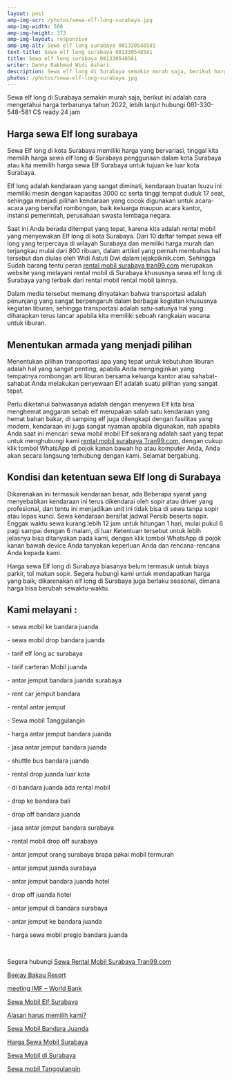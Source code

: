 ```yaml
---
layout: post
amp-img-scr: /photos/sewa-elf-long-surabaya.jpg
amp-img-width: 500
amp-img-height: 373
amp-img-layout: responsive
amp-img-alt: Sewa elf long surabaya 081330548581
text-title: Sewa elf long surabaya 081330548581
title: Sewa elf long surabaya 081330548581
writer: Denny Rakhmad Widi Ashari
description: Sewa elf long di Surabaya semakin murah saja, berikut harga terbarunya tahun 2022, lebih lanjut hubungi 081-330-548-581 CS ready 24 jam
photos: /photos/sewa-elf-long-surabaya.jpg
---
```

<p class="post">Sewa elf long di Surabaya semakin murah saja, berikut ini adalah cara mengetahui harga terbarunya tahun 2022, lebih lanjut hubungi 081-330-548-581 CS ready 24 jam
</p>

<h2 class="post">Harga sewa Elf long surabaya </h2>
<p class="post">Sewa Elf long di kota Surabaya memiliki harga yang bervariasi, tinggal kita memilih harga sewa elf long di Surabaya penggunaan dalam kota Surabaya atau kita memilih harga sewa Elf Surabaya untuk tujuan ke luar kota Surabaya. </p>

<p class="post">Elf long adalah kendaraan yang sangat diminati, kendaraan buatan Isuzu ini memiliki mesin dengan kapasitas 3000 cc serta tinggi tempat duduk 17 seat, sehingga menjadi pilihan kendaraan yang cocok digunakan untuk acara-acara yang bersifat rombongan, baik keluarga maupun acara kantor, instansi pemerintah, perusahaan swasta lembaga negara. </p>

<p class="post">Saat ini Anda berada ditempat yang tepat, karena kita adalah rental mobil yang menyewakan Elf long di kota Surabaya. Dari 10 daftar tempat sewa elf long yang terpercaya di wilayah Surabaya dan memiliki harga murah dan terjangkau mulai dari 800 ribuan, dalam artikel yang pernah membahas hal tersebut dan diulas oleh Widi Astuti Dwi dalam jejakpiknik.com. Sehingga Sudah barang tentu peran <a href="https://tran99.com/">rental mobil surabaya tran99.com</a> merupakan website yang melayani rental mobil di Surabaya khususnya sewa elf long di Surabaya yang terbaik dari rental mobil rental mobil lainnya.  </p>

<p class="post">Dalam media tersebut memang dinyatakan bahwa transportasi adalah penunjang yang sangat berpengaruh dalam berbagai kegiatan khususnya kegiatan liburan, sehingga transportasi adalah satu-satunya hal yang diharapkan terus lancar apabila kita memiliki sebuah rangkaian wacana untuk liburan.
 </p>
<h2 class="post">Menentukan armada yang menjadi pilihan </h2>
<p class="post">Menentukan pilihan transportasi apa yang tepat untuk kebutuhan liburan adalah hal yang sangat penting, apabila Anda menginginkan yang tempatnya rombongan arti liburan bersama keluarga kantor atau sahabat-sahabat Anda melakukan penyewaan Elf adalah suatu pilihan yang sangat tepat. </p>

<p class="post">Perlu diketahui bahwasanya adalah dengan menyewa Elf kita bisa menghemat anggaran sebab elf merupakan salah satu kendaraan yang hemat bahan bakar, di samping elf juga dilengkapi dengan fasilitas yang modern, kendaraan ini juga sangat nyaman apabila digunakan, nah apabila Anda saat ini mencari sewa mobil mobil Elf sekarang adalah saat yang tepat untuk menghubungi kami <a href="https://tran99.com/">rental mobil surabaya Tran99.com</a>, dengan cukup klik tombol WhatsApp di pojok kanan bawah hp atau komputer Anda, Anda akan secara langsung terhubung dengan kami. Selamat bergabung. </p>
<h2 class="post">Kondisi dan ketentuan sewa Elf long di Surabaya </h2>
<p class="post">Dikarenakan ini termasuk kendaraan besar, ada Beberapa syarat yang menyebabkan kendaraan ini terus dikendarai oleh sopir atau driver yang profesional, dan tentu ini menjadikan unit ini tidak bisa di sewa tanpa sopir atau lepas kunci. Sewa kendaraan bersifat jadwal Persib beserta sopir. Enggak waktu sewa kurang lebih 12 jam untuk hitungan 1 hari, mulai pukul 6 pagi sampai dengan 6 malam, di luar Ketentuan tersebut untuk lebih jelasnya bisa ditanyakan pada kami, dengan klik tombol WhatsApp di pojok kanan bawah device Anda tanyakan keperluan Anda dan rencana-rencana Anda kepada kami.  </p>

<p class="post">Harga sewa Elf long di Surabaya biasanya belum termasuk untuk biaya parkir, tol makan sopir. Segera hubungi kami untuk mendapatkan harga yang baik, dikarenakan elf long di Surabaya juga berlaku seasonal, dimana harga bisa berubah sewaktu-waktu. </p>


<amp-img class="post" src="/photos/sewa-elf-long-surabaya.jpg" width="500" height="373" layout="responsive" alt="Sewa Elf long Surabaya 081330548581"></amp-img>

<h2 class="post"></h2>
<h2 class="post">Kami melayani :</h2>
<p class="post">- sewa mobil ke bandara juanda</p>
<p class="post">- sewa mobil drop bandara juanda</p>
<p class="post">- tarif elf long ac surabaya</p>
<p class="post">- tarif carteran Mobil juanda</p>
<p class="post">- antar jemput bandara juanda surabaya</p>
<p class="post">- rent car jemput bandara</p>
<p class="post">- rental antar jemput</p>
<p class="post">- Sewa mobil Tanggulangin</p>
<p class="post">- harga antar jemput bandara juanda</p>
<p class="post">- jasa antar jemput bandara juanda</p>
<p class="post">- shuttle bus bandara juanda</p>
<p class="post">- rental drop juanda luar kota</p>
<p class="post">- di bandara juanda ada rental mobil</p>
<p class="post">- drop ke bandara bali</p>
<p class="post">- drop off bandara juanda</p>
<p class="post">- jasa antar jemput bandara surabaya</p>
<p class="post">- rental mobil drop off surabaya</p>
<p class="post">- antar jemput orang surabaya brapa pakai mobil termurah</p>
<p class="post">- antar jemput juanda surabaya</p>
<p class="post">- antar jemput bandara juanda hotel</p>
<p class="post">- drop off juanda hotel</p>
<p class="post">- antar jemput di bandara surabaya </p>
<p class="post">- antar jemput ke bandara juanda</p>
<p class="post">- harga sewa mobil pregio bandara juanda</p>
<p class="post"><br></p>
<p class="post">Segera hubungi <a href="https://tran99.com/">Sewa Rental Mobil Surabaya Tran99.com</a></p>
<p class="post"><a href="https://tran99.com/2018/04/12/beejay-bakau-resort/">Beejay Bakau Resort</a></p>
<p class="post"><a href="https://tran99.com/2018/10/05/rental-annual-meeting-imf-world-bank-di-bali/">meeting IMF – World Bank</a></p>
<p class="post"><a href="https://tran99.com/2018/09/28/sewa-mobil-elf-surabaya/">Sewa Mobil Elf Surabaya</a></p>
<p class="post"><a href="https://tran99.com/2018/11/05/keunggulan-rental-mobil-surabaya/">Alasan harus memilih kami?</a></p>
<p class="post"><a href="https://tran99.com/2018/07/23/sewa-mobil-bandara-juanda/">Sewa Mobil Bandara Juanda</a></p>
<p class="post"><a href="https://tran99.com/2018/06/21/harga-sewa-mobil-surabaya/">Harga Sewa Mobil Surabaya</a></p>
<p class="post"><a href="https://tran99.com/2018/05/27/sewa-mobil-di-surabaya/">Sewa Mobil di Surabaya</a></p>
<p class="post"><a href="https://tran99.com/2018/08/16/sewa-mobil-tanggulangin/">Sewa mobil Tanggulangin</a></p>
<br>